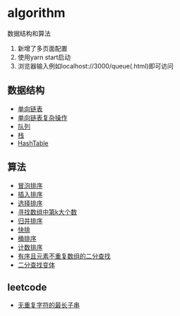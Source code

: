 # algorithm
数据结构和算法

1. 新增了多页面配置
2. 使用yarn start启动
3. 浏览器输入例如localhost://3000/queue(.html)即可访问

## 数据结构
- [单向链表](https://github.com/XuZhongqiang/algorithm/blob/master/src/DataStructure/01_single-linked-list/index.js)
- [单向链表复杂操作](https://github.com/XuZhongqiang/algorithm/blob/master/src/DataStructure/_02single-linked-list/index.js)
- [队列](https://github.com/XuZhongqiang/algorithm/blob/master/src/DataStructure/03_queue/queue.js)
- [栈](https://github.com/XuZhongqiang/algorithm/blob/master/src/DataStructure/04_stack/stack.js)
- [HashTable](https://github.com/XuZhongqiang/algorithm/blob/master/src/DataStructure/05_hash-table/index.js)

## 算法
- [冒泡排序](https://github.com/XuZhongqiang/algorithm/blob/master/src/Algorithm/01-sort/bubble-sort.js)
- [插入排序](https://github.com/XuZhongqiang/algorithm/blob/master/src/Algorithm/01-sort/insertion-sort.js)
- [选择排序](https://github.com/XuZhongqiang/algorithm/blob/master/src/Algorithm/01-sort/selection-sort.js)
- [寻找数组中第k大个数](https://github.com/XuZhongqiang/algorithm/blob/master/src/Algorithm/02-sort/KthNum.js)
- [归并排序](https://github.com/XuZhongqiang/algorithm/blob/master/src/Algorithm/02-sort/merge-sort.js)
- [快排](https://github.com/XuZhongqiang/algorithm/blob/master/src/Algorithm/02-sort/quick-sort.js)
- [桶排序](https://github.com/XuZhongqiang/algorithm/blob/master/src/Algorithm/03-sort/bucket-sort.js)
- [计数排序](https://github.com/XuZhongqiang/algorithm/blob/master/src/Algorithm/03-sort/counting-sort.js)
- [有序且元素不重复数组的二分查找](https://github.com/XuZhongqiang/algorithm/blob/master/src/Algorithm/easy-binary-find/index.js)
- [二分查找变体](https://github.com/XuZhongqiang/algorithm/blob/master/src/Algorithm/05-binary-find/index.js)

## leetcode
- [无重复字符的最长子串](https://github.com/XuZhongqiang/algorithm/edit/master/src/Algorithm/06-%E6%97%A0%E9%87%8D%E5%A4%8D%E5%AD%97%E7%AC%A6%E7%9A%84%E6%9C%80%E9%95%BF%E5%AD%90%E4%B8%B2/readme.md)
